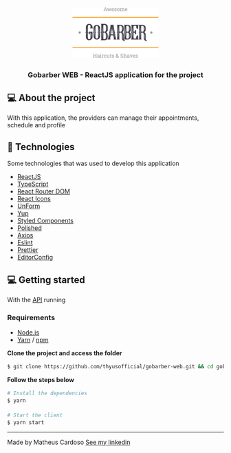<h1 align="center">
  <img alt="Logo" src=".github/logo.svg" width="200px">
</h1>

<h3 align="center">
   Gobarber WEB - ReactJS application for the project
</h3>

## 💻 About the project

With this application, the providers can manage their appointments, schedule and profile

## 🚀 Technologies

Some technologies that was used to develop this application

- [ReactJS](https://reactjs.org/)
- [TypeScript](https://www.typescriptlang.org/)
- [React Router DOM](https://reacttraining.com/react-router/)
- [React Icons](https://react-icons.netlify.com/#/)
- [UnForm](https://unform.dev/)
- [Yup](https://github.com/jquense/yup)
- [Styled Components](https://styled-components.com/)
- [Polished](https://github.com/styled-components/polished)
- [Axios](https://github.com/axios/axios)
- [Eslint](https://eslint.org/)
- [Prettier](https://prettier.io/)
- [EditorConfig](https://editorconfig.org/)

## 💻 Getting started

With the [API](https://github.com/thyusofficial/gobarber-api) running

### Requirements

- [Node.js](https://nodejs.org/en/)
- [Yarn](https://classic.yarnpkg.com/) / [npm](https://www.npmjs.com/)

**Clone the project and access the folder**

```bash
$ git clone https://github.com/thyusofficial/gobarber-web.git && cd gobarber-web
```

**Follow the steps below**

```bash
# Install the dependencies
$ yarn

# Start the client
$ yarn start
```


---

Made by Matheus Cardoso [See my linkedin](https://www.linkedin.com/in/thyus/)
